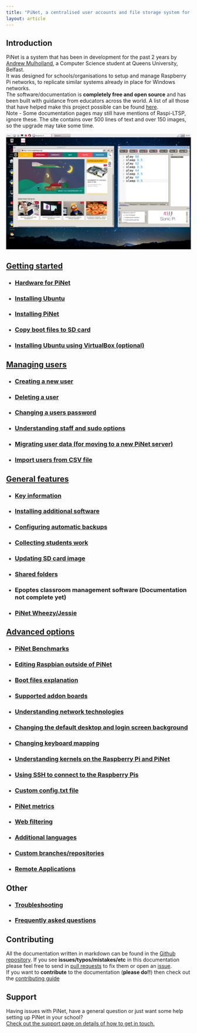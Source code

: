 ```yaml
---
title: "PiNet, a centralised user accounts and file storage system for a Raspberry Pi classroom."
layout: article
---
```

   
## Introduction   
PiNet is a system that has been in development for the past 2 years by [Andrew Mulholland](http://blog.gbaman.info/?page_id=90), a Computer Science student at Queens University, Belfast.   
It was designed for schools/organisations to setup and manage Raspberry Pi networks, to replicate similar systems already in place for Windows networks.   
The software/documentation is **completely free and open source** and has been built with guidance from educators across the world. A list of all those that have helped make this project possible can be found [here](thanks.html).   
Note - Some documentation pages may still have mentions of Raspi-LTSP, ignore these. The site contains over 500 lines of text and over 150 images, so the upgrade may take some time.

![](/assets/images/desktop-sonic-pi.jpeg)   

## [Getting started](installation/getting_started.html)   
- ### [Hardware for PiNet](installation/hardware.html)   
- ### [Installing Ubuntu](installation/installing-ubuntu.html)    
- ### [Installing PiNet](installation/installing-PiNet.html)   
- ### [Copy boot files to SD card](installation/sd-card-copy.html)   
- ### [Installing Ubuntu using VirtualBox (optional)](installation/virtualbox.html)   

## [Managing users](manage-users/manage-users.html)   
- ### [Creating a new user](manage-users/creating-users.html)   
- ### [Deleting a user](manage-users/deleting-users.html)  
- ### [Changing a users password](manage-users/change-password.html)  
- ### [Understanding staff and sudo options](manage-users/staff-sudo.html)  
- ### [Migrating user data (for moving to a new PiNet server)](manage-users/migration.html)   
- ### [Import users from CSV file](manage-users/csv-import.html)   

## [General features](general-features.html)   

- ### [Key information](key-info.html)   
- ### [Installing additional software](installation/installing-software.html)   
- ### [Configuring automatic backups](backups/backups.html)   
- ### [Collecting students work](collect-work.html)     
- ### [Updating SD card image](sd-card-update.html)   
- ### [Shared folders](shared-folders/shared-folders.html)   
- ### Epoptes classroom management software (Documentation not complete yet)   
- ### [PiNet Wheezy/Jessie](wheezy-jessie.html)

## [Advanced options](advanced/advanced.html)   
- ### [PiNet Benchmarks](advanced/benchmarks.html)   
- ### [Editing Raspbian outside of PiNet](advanced/editing-outside.html)     
- ### [Boot files explanation](advanced/boot-files.html)     
- ### [Supported addon boards](advanced/supported-addon-boards.html)    
- ### [Understanding network technologies](advanced/network-technologies.html)   
- ### [Changing the default desktop and login screen background](advanced/change-background.html)    
- ### [Changing keyboard mapping](advanced/keyboard-layout.html)    
- ### [Understanding kernels on the Raspberry Pi and PiNet](advanced/kernels.html)    
- ### [Using SSH to connect to the Raspberry Pis](advanced/ssh-information.html)   
- ### [Custom config.txt file](advanced/custom-config-file.html)    
- ### [PiNet metrics](advanced/metrics.html)    
- ### [Web filtering](advanced/web-filtering.html)   
- ### [Additional languages](advanced/additional-languages.html)   
- ### [Custom branches/repositories](advanced/custom-branches-repositories.html)   
- ### [Remote Applications](advanced/remote-apps.html)  

## Other

- ### [Troubleshooting](troubleshooting/troubleshooting.html)   
- ### [Frequently asked questions](faq.html)   

## Contributing   
All the documentation written in markdown can be found in the [Github repository](https://github.com/PiNet/PiNet.github.io).
If you see **issues/typos/mistakes/etc** in this documentation please feel free to send in [pull requests](https://github.com/PiNet/PiNet.github.io/pulls) to fix them or open an [issue](https://github.com/PiNet/PiNet.github.io/issues).  
If you want to **contribute** to the documentation (**please do!!**) then check out the [contributing guide](CONTRIBUTING.html)

## Support   
Having issues with PiNet, have a general question or just want some help setting up PiNet in your school?   
[Check out the support page on details of how to get in touch.](support.html)   
